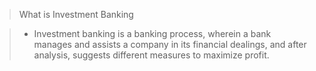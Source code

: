 > What is Investment Banking

> * Investment banking is a banking process, wherein a bank manages and assists a company in its financial dealings, and after analysis,
> suggests different measures to maximize profit.
